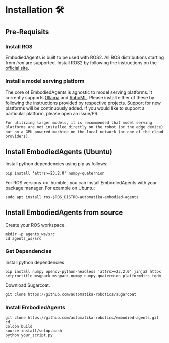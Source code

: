 # Installation 🛠️

## Pre-Requisits

### Install ROS

EmbodiedAgents is built to be used with ROS2. All ROS distributions starting from _Iron_ are supported. Install ROS2 by following the instructions on the [official site](https://docs.ros.org/en/iron/Installation.html).

### Install a model serving platform

The core of EmbodiedAgents is agnostic to model serving platforms. It currently supports [Ollama](https://ollama.com) and [RoboML](https://github.com/automatika-robotics/RoboML). Please install either of these by following the instructions provided by respective projects. Support for new platforms will be continuously added. If you would like to support a particular platform, please open an issue/PR.

```{tip}
For utilizing larger models, it is recommended that model serving platforms are not installed directly on the robot (or the edge device) but on a GPU powered machine on the local network (or one of the cloud providers).
```

## Install EmbodiedAgents (Ubuntu)

Install python dependencies using pip as follows:

`pip install 'attrs>=23.2.0' numpy-quaternion`

For ROS versions >= 'humble', you can install EmbodiedAgents with your package manager. For example on Ubuntu:

`sudo apt install ros-$ROS_DISTRO-automatika-embodied-agents`

## Install EmbodiedAgents from source

Create your ROS workspace.

```shell
mkdir -p agents_ws/src
cd agents_ws/src
```

### Get Dependencies

Install python dependencies

```shell
pip install numpy opencv-python-headless 'attrs>=23.2.0' jinja2 httpx setproctitle msgpack msgpack-numpy numpy-quaternion platformdirs tqdm
```

Download Sugarcoat.

```shell
git clone https://github.com/automatika-robotics/sugarcoat
```

### Install EmbodiedAgents

```shell
git clone https://github.com/automatika-robotics/embodied-agents.git
cd ..
colcon build
source install/setup.bash
python your_script.py
```
